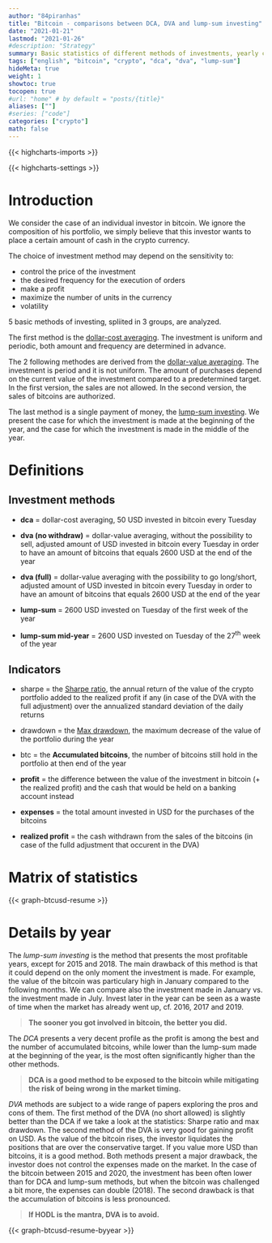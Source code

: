 ```yaml
---
author: "84piranhas"
title: "Bitcoin - comparisons between DCA, DVA and lump-sum investing"
date: "2021-01-21"
lastmod: "2021-01-26"
#description: "Strategy"
summary: Basic statistics of different methods of investments, yearly comparison, 2015-2020
tags: ["english", "bitcoin", "crypto", "dca", "dva", "lump-sum"]
hideMeta: true
weight: 1
showtoc: true
tocopen: true
#url: "home" # by default = "posts/{title}"
aliases: [""]
#series: ["code"]
categories: ["crypto"]
math: false
---
```


{{< highcharts-imports >}}

{{< highcharts-settings >}}

# Introduction

We consider the case of an individual investor in bitcoin. We ignore the composition of his portfolio, we simply believe that this investor wants to place a certain amount of cash in the crypto currency.

The choice of investment method may depend on the sensitivity to:
- control the price of the investment
- the desired frequency for the execution of orders
- make a profit
- maximize the number of units in the currency
- volatility

5 basic methods of investing, spliited in 3 groups, are analyzed.

The first method is the <a href="../btcusd-dca" target="_blank">dollar-cost averaging</a>.
The investment is uniform and periodic, both amount and frequency are determined in advance.

The 2 following methodes are derived from the <a href="../btcusd-dva" target="_blank">dollar-value averaging</a>.
The investment is period and it is not uniform. The amount of purchases depend on the current value of the investment compared to a predetermined target.  
In the first version, the sales are not allowed. In the second version, the sales of bitcoins are authorized. 

The last method is a single payment of money, the <a href="../btcusd-lumpsum" target="_blank">lump-sum investing</a>. We present the case for which the investment is made at the beginning of the year, and the case for which the investment is made in the middle of the year.


# Definitions

 ## Investment methods

- **dca** = dollar-cost averaging, 50 USD invested in bitcoin every Tuesday

- **dva (no withdraw)** = dollar-value averaging, without the possibility to sell, adjusted amount of USD invested in bitcoin every Tuesday in order to have an amount of bitcoins that equals 2600 USD at the end of the year

- **dva (full)** = dollar-value averaging with the possibility to go long/short, adjusted amount of USD invested in bitcoin every Tuesday in order to have an amount of bitcoins that equals 2600 USD at the end of the year

- **lump-sum** =  2600 USD invested on Tuesday of the first week of the year

- **lump-sum mid-year** = 2600 USD invested on Tuesday of the 27<sup>th</sup> week of the year

## Indicators

- sharpe = the [Sharpe ratio](https://en.wikipedia.org/wiki/Sharpe_ratio), the annual return of the value of the crypto portfolio added to the realized profit if any (in case of the DVA with the full adjustment) over the annualized standard deviation of the daily returns

- drawdown = the [Max drawdown](https://en.wikipedia.org/wiki/Drawdown_(economics)), the maximum decrease of the value of the portfolio during the year

- btc = the **Accumulated bitcoins**, the number of bitcoins still hold in the portfolio at then end of the year

- **profit** = the difference between the value of the investment in bitcoin (+ the realized profit) and the cash that would be held on a banking account instead

- **expenses** =  the total amount invested in USD for the purchases of the bitcoins

- **realized profit** = the cash withdrawn from the sales of the bitcoins (in case of the fulld adjustment that occurent in the DVA)


# Matrix of statistics

{{< graph-btcusd-resume >}}

# Details by year

The *lump-sum investing* is the method that presents the most profitable years, except for 2015 and 2018.
The main drawback of this method is that it could depend on the only moment the investment is made. For example, the value of the bitcoin was particulary high in January compared to the following months. We can compare also the investment made in January vs. the investment made in July. Invest later in the year can be seen as a waste of time when the market has already went up, cf. 2016, 2017 and 2019.  
> **The sooner you got involved in bitcoin, the better you did.**

The *DCA* presents a very decent profile as the profit is among the best and the number of accumulated bitcoins, while lower than the lump-sum made at the beginning of the year, is the most often significantly higher than the other methods.  
> **DCA is a good method to be exposed to the bitcoin while mitigating the risk of being wrong in the market timing.**

*DVA* methods are subject to a wide range of papers exploring the pros and cons of them.
The first method of the DVA (no short allowed) is slightly better than the DCA if we take a look at the statistics: Sharpe ratio and max drawdown.
The second method of the DVA is very good for gaining profit on USD. As the value of the bitcoin rises, the investor liquidates the positions that are over the conservative target. If you value more USD than bitcoins, it is a good method.
Both methods present a major drawback, the investor does not control the expenses made on the market. In the case of the bitcoin between 2015 and 2020, the investment has been often lower than for DCA and lump-sum methods, but when the bitcoin was challenged a bit more, the expenses can double (2018).
The second drawback is that the accumulation of bitcoins is less pronounced.  
> **If HODL is the mantra, DVA is to avoid.**

{{< graph-btcusd-resume-byyear >}}